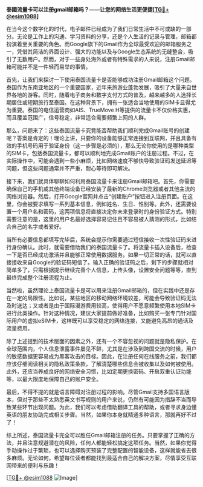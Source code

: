 **泰國流量卡可以注册gmail邮箱吗？——让您的网络生活更便捷[[TG💪+ @esim1088](https://t.me/s/esim1088)]**

在当今这个数字化的时代，电子邮件已经成为了我们日常生活中不可或缺的一部分。无论是工作上的沟通、学习资料的分享，还是个人生活的记录与管理，邮箱都扮演着至关重要的角色。而Google旗下的Gmail作为全球最受欢迎的邮箱服务之一，凭借其简洁的界面设计、强大的功能以及与Google生态系统的无缝整合，吸引了无数用户。然而，对于一些身处海外或者有特殊需求的人来说，注册Gmail邮箱可能并不是一件轻而易举的事情。

首先，让我们来探讨一下使用泰国流量卡是否能够成功注册Gmail邮箱这个问题。泰国作为东南亚地区的一个重要国家，近年来旅游业蓬勃发展，吸引了大量来自世界各地的游客。同时，随着电子商务和数字支付方式的普及，越来越多的人选择长期居住或短期旅行至泰国。在这种背景下，拥有一张适合当地使用的SIM卡显得尤为重要。泰国的电信运营商如AIS、TrueMove H等提供的流量卡不仅价格实惠，而且覆盖范围广，信号稳定，非常适合需要频繁上网的人群。

那么，问题来了：这些泰国流量卡究竟能否帮助我们顺利完成Gmail账号的创建呢？答案是肯定的！理论上讲，只要你的设备能够正常连接到互联网，并且具备有效的手机号码用于验证身份（这一步骤是必须的），那么无论你使用的是哪种类型的SIM卡，包括泰国流量卡，都可以顺利地完成Gmail账户的注册过程。不过，在实际操作中，可能会遇到一些小麻烦，比如网络速度不够快导致验证码发送延迟等问题，但这些问题通常并不严重，耐心等待即可解决。

接下来，我们就具体聊聊如何利用泰国流量卡来注册Gmail邮箱吧。首先，你需要确保自己的手机或其他终端设备已经安装了最新的Chrome浏览器或者其他主流的网络浏览器。然后，打开Google官网并点击“创建账户”按钮进入注册页面。在这里，你会被要求填写一系列基本信息，例如姓名、生日、性别等。此外，还需要设置一个用户名和密码，这两项信息将直接决定你未来登录时的身份验证方式。特别需要注意的是，这里的用户名最好选择容易记住且不容易被人猜测的形式，比如结合自己的名字或者爱好。

当所有必要信息都填写完毕后，系统会提示你需要通过短信接收一次性验证码来进行身份确认。此时，就需要借助我们的泰国流量卡了。将流量卡插入设备后，检查一下是否已经成功激活并且能够正常使用数据服务。如果一切正常的话，就可以直接接收来自Google的验证码短信了。输入正确的验证码之后，剩下的步骤就相对简单多了，只需根据提示继续完善个人信息，上传头像，设置安全问题等等，直到最终完成整个注册流程为止。

当然啦，虽然理论上泰国流量卡是可以用来注册Gmail邮箱的，但在实践中还是存在一定的局限性。比如说，某些地区的移动网络环境较差，可能会导致验证码无法及时送达；又或者是由于国际漫游费用较高，使得用户不愿意频繁使用本地SIM卡进行此类操作。针对这种情况，建议大家提前做好准备，比如购买一张专门针对国际用户的虚拟eSIM卡，这样既可以享受稳定的网络连接，又能避免高昂的通话及流量费用。

除了上述提到的技术层面的因素之外，还有一个不容忽视的问题就是隐私保护。在全球范围内，个人信息泄露事件屡见不鲜，尤其是在涉及到跨国交流的时候，用户的敏感数据更容易成为黑客攻击的目标。因此，在注册任何在线服务之前，我们都应该仔细阅读相关的隐私政策条款，了解清楚哪些信息会被收集以及如何被使用。此外，还应当养成良好的网络安全习惯，比如定期更换密码、开启双重认证功能等，以最大限度地保障自己的账户安全。

最后，不得不提的就是语言障碍对注册过程的影响。尽管Gmail支持多国语言版本，但对于那些不太熟悉英文书写规则的用户来说，仍然有可能因为措辞不当而导致某些环节出现问题。为此，我们可以考虑借助翻译工具的帮助，或者寻求身边懂英语的朋友协助完成相关步骤。当然，如果你本身就精通多种语言，那就再好不过了！

综上所述，泰国流量卡完全可以胜任Gmail邮箱注册的任务。只要掌握了正确的方法，并且注意规避潜在的风险，任何人都能轻松搞定这项任务。当然，如果你觉得手动操作过于繁琐，也可以选择购买预装了完整配置的智能设备，这样就能省去很多麻烦。无论如何，希望每位读者都能找到最适合自己的解决方案，尽情享受互联网带来的便利与乐趣！

[[TG💪+ @esim1088](https://t.me/s/esim1088) ![Image](https://i.postimg.cc/4NQfJmqS/Snipaste-2025-05-13-00-14-12.png)]